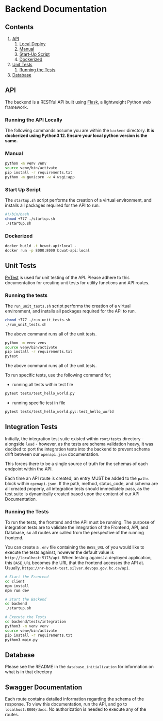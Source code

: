 # Backend Documentation

## Contents

1. [API](#api)
    1. [Local Deploy](#running-the-api-locally)
    2. [Manual](#manual)
    3. [Start-Up Script](#start-up-script)
    4. [Dockerized](#dockerized)
2. [Unit Tests](#unit-tests)
    1. [Running the Tests](#running-the-tests)
3. [Database](#database)

## API

The backend is a RESTful API built using [Flask](https://flask.palletsprojects.com/), a lightweight Python web framework.

### Running the API Locally

The following commands assume you are within the `backend` directory. __It is dockerized using Python3.12. Ensure your local python version is the same.__

### Manual

```bash
python -m venv venv
source venv/bin/activate
pip install -r requirements.txt
python -m gunicorn -w 4 wsgi:app
```

### Start Up Script

The `startup.sh` script performs the creation of a virtual environment, and installs all packages required for the API to run.

```bash
#!/bin/bash
chmod +777 ./startup.sh
./startup.sh
```

### Dockerized

```bash
docker build -t bcwat-api:local .
docker run -p 8000:8000 bcwat-api:local
```

## Unit Tests

[PyTest](https://docs.pytest.org/en/stable/contents.html) is used for unit testing of the API. Please adhere to this documentation for creating unit tests for utility functions and API routes.

### Running the tests

The `run_unit_tests.sh` script performs the creation of a virtual environment, and installs all packages required for the API to run.

```bash
chmod +777 ./run_unit_tests.sh
./run_unit_tests.sh
```

The above command runs all of the unit tests.

```bash
python -m venv venv
source venv/bin/activate
pip install -r requirements.txt
pytest
```

The above command runs all of the unit tests.

To run specific tests, use the following command for;

- running all tests within test file

```bash
pytest tests/test_hello_world.py
```

- running specific test in file

```bash
pytest tests/test_hello_world.py::test_hello_world
```

## Integration Tests

Initially, the integration test suite existed within `root/tests` directory - alongside `load` - however, as the tests are schema validation heavy, it was decided to port the integration tests into the backend to prevent schema drift between our `openapi.json` documentation.

This forces there to be a single source of truth for the schemas of each endpoint within the API.

Each time an API route is created, an entry MUST be added to the `paths` block within `openapi.json`. If the path, method, status_code, and schema are all created properly, all integration tests should immediately pass, as the test suite is dynamically created based upon the content of our API Documentation.

### Running the Tests

To run the tests, the frontend and the API must be running. The purpose of integration tests are to validate the integration of the Frontend, API, and Database, so all routes are called from the perspective of the running frontend.

You can create a `.env` file containing the `BASE_URL` of you would like to execute the tests against, however the default value is `http://localhost:5173/api`. When testing against a deployed application, this `BASE_URL` becomes the URL that the frontend accesses the API at. Usually, `https://nr-bcwat-test.silver.devops.gov.bc.ca/api`.

```bash
# Start the Frontend
cd client
npm install
npm run dev
```

```bash
# Start the Backend
cd backend
./startup.sh
```

```bash
# Execute the Tests
cd backend/tests/integration
python3 -m venv venv
source venv/bin/activate
pip install -r requirements.txt
python3 main.py
```

## Database

Please see the README in the `database_initialization` for information on what is in that directory

## Swagger Documentation

Each route contains detailed information regarding the schema of the response. To view this documentation, run the API, and go to `localhost:8000/docs`. No authorization is needed to execute any of the routes.

